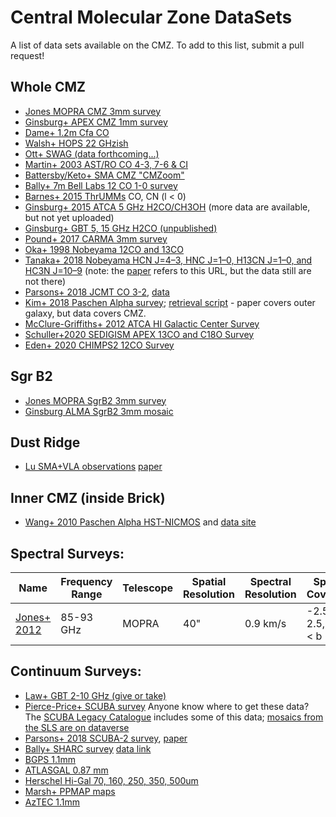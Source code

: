 # Central Molecular Zone DataSets
A list of data sets available on the CMZ.  To add to this list, submit a pull request!

## Whole CMZ

 * [Jones MOPRA CMZ 3mm survey](http://newt.phys.unsw.edu.au/mopracmz/)
 * [Ginsburg+ APEX CMZ 1mm survey](https://dataverse.harvard.edu/dataverse/APEX-CMZ-1mm)
 * [Dame+ 1.2m Cfa CO](https://dataverse.harvard.edu/dataset.xhtml?persistentId=hdl:10904/10006)
 * [Walsh+ HOPS 22 GHzish](http://awalsh.ivec.org/hops/public/index.php)
 * [Ott+ SWAG (data forthcoming...)](https://sites.google.com/site/atcaswag/home)
 * [Martin+ 2003 AST/RO CO 4-3, 7-6 & CI](https://www.cfa.harvard.edu/~aas/adair/www-docs/AST_RO/abc.html)
 * [Battersby/Keto+ SMA CMZ "CMZoom"](https://www.cfa.harvard.edu/sma/LargeScale/CMZ/)
 * [Bally+ 7m Bell Labs 12 CO 1-0 survey](https://figshare.com/articles/AT_A_Bell_Labs_7_m_12CO_data_Galactic_center/808624)
 * [Barnes+ 2015 ThrUMMs](http://www.astro.ufl.edu/~peterb/research/thrumms/rbank/) CO, CN (l < 0)
 * [Ginsburg+ 2015 ATCA 5 GHz H2CO/CH3OH](https://dataverse.harvard.edu/file.xhtml?fileId=2732144&version=1.0) (more data are available, but not yet uploaded)
 * [Ginsburg+ GBT 5, 15 GHz H2CO (unpublished)](https://dataverse.harvard.edu/dataset.xhtml?persistentId=doi:10.7910/DVN/I2U8GK&version=1.0)
 * [Pound+ 2017 CARMA 3mm survey](http://hdl.handle.net/1903/20049)
 * [Oka+ 1998 Nobeyama 12CO and 13CO](https://aysheaia.phys.keio.ac.jp/data.html)
 * [Tanaka+ 2018 Nobeyama HCN J=4–3, HNC J=1–0, H13CN J=1–0, and HC3N J=10–9](http://www.nro.nao.ac.jp/~nro45mrt/html/results/data.html) (note: the [paper](http://arxiv.org/abs/1804.00666) refers to this URL, but the data still are not there)
 * [Parsons+ 2018 JCMT CO 3-2](https://ui.adsabs.harvard.edu/#abs/2018ApJS..234...22P), [data](http://apps.canfar.net/storage/list/AstroDataCitationDOI/CISTI.CANFAR/17.0009/data/)
 * [Kim+ 2018 Paschen Alpha survey](https://ui.adsabs.harvard.edu/#abs/2018ApJS..238...28K/abstract); [retrieval script](get_miris_mosaic.py) - paper covers outer galaxy, but data covers CMZ.
 * [McClure-Griffiths+ 2012 ATCA HI Galactic Center Survey](https://www.atnf.csiro.au/research/HI/sgps/GalacticCenter/Data.html)
 * [Schuller+2020 SEDIGISM APEX 13CO and C18O Survey](http://sedigism.mpifr-bonn.mpg.de/)
 * [Eden+ 2020 CHIMPS2 12CO Survey](https://www.canfar.net/citation/landing?doi=20.0004)
 

 
 
## Sgr B2

 * [Jones MOPRA SgrB2 3mm survey](http://newt.phys.unsw.edu.au/mopracmz/survey.html#sgrb2_3mm_table)
 * [Ginsburg ALMA SgrB2 3mm mosaic](http://apps.canfar.net/storage/list/AstroDataCitationDOI/CISTI.CANFAR/17.0007/data/)

## Dust Ridge

 * [Lu SMA+VLA observations](https://zenodo.org/record/1436909) [paper](https://arxiv.org/abs/1901.07779v1)

## Inner CMZ (inside Brick)

 * [Wang+ 2010 Paschen Alpha HST-NICMOS](https://ui.adsabs.harvard.edu/abs/2010MNRAS.402..895W/abstract) and [data site](https://archive.stsci.edu/prepds/hpsgc/)

## Spectral Surveys:
| Name | Frequency Range | Telescope | Spatial Resolution | Spectral Resolution | Spatial Coverage | Sensitivity | Named Targets | Lines |
|---|---|---|---|---|---|---|---|---|
| [Jones+ 2012](http://newt.phys.unsw.edu.au/mopracmz/)   | 85-93 GHz | MOPRA  | 40"  | 0.9 km/s  | -2.5 < l < 2.5, -0.5 < b < 0.5 | 42-83 mK/chan  | CMZ  | Lots  |


## Continuum Surveys:

 * [Law+ GBT 2-10 GHz (give or take)](https://dataverse.harvard.edu/dataset.xhtml?persistentId=doi:10.7910/DVN/28866)
 * [Pierce-Price+ SCUBA survey](http://adsabs.harvard.edu/abs/2000ApJ...545L.121P) Anyone know where to get these data?  The [SCUBA Legacy Catalogue](http://www3.cadc-ccda.hia-iha.nrc-cnrc.gc.ca/community/scubalegacy/) includes some of this data; [mosaics from the SLS are on dataverse](https://dataverse.harvard.edu/dataset.xhtml?persistentId=doi%3A10.7910%2FDVN%2FK4GWMI)
 * [Parsons+ 2018 SCUBA-2 survey](https://doi.org/10.11570/17.0009), [paper](https://ui.adsabs.harvard.edu/#abs/2018ApJS..234...22P/abstract)
 * [Bally+ SHARC survey](http://adsabs.harvard.edu/abs/2010ApJ...721..137B) [data link](https://dataverse.harvard.edu/dataset.xhtml?persistentId=doi%3A10.7910%2FDVN%2FPOIZX0)
 * [BGPS 1.1mm](http://irsa.ipac.caltech.edu/data/BOLOCAM_GPS/images/v2/INNER_GALAXY/maps/)
 * [ATLASGAL 0.87 mm](http://atlasgal.mpifr-bonn.mpg.de/cgi-bin/ATLASGAL_DATASETS.cgi)
 * [Herschel Hi-Gal 70, 160, 250, 350, 500um](http://tools.asdc.asi.it/HiGAL.jsp)
 * [Marsh+ PPMAP maps](http://www.astro.cardiff.ac.uk/research/ViaLactea/PPMAP_Results/l000_results/)
 * [AzTEC 1.1mm](https://github.com/tangyping/products)
 
